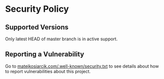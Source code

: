 # Security Policy

## Supported Versions

Only latest HEAD of master branch is in active support.

## Reporting a Vulnerability

Go to [matejkosiarcik.com/.well-known/security.txt](https://matejkosiarcik.com/.well-known/security.txt) to see details about how to report vulnerabilities about this project.
